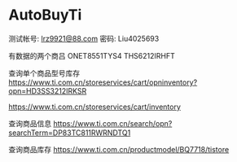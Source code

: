 # AutoBuyTi

测试帐号: lrz9921@88.com
密码:  Liu4025693

有数据的两个商吕
ONET8551TYS4
THS6212IRHFT

查询单个商品型号库存
https://www.ti.com.cn/storeservices/cart/opninventory?opn=HD3SS3212IRKSR

https://www.ti.com.cn/storeservices/cart/inventory

查询商品信息
https://www.ti.com.cn/search/opn?searchTerm=DP83TC811RWRNDTQ1

查询商品库存
https://www.ti.com.cn/productmodel/BQ7718/tistore